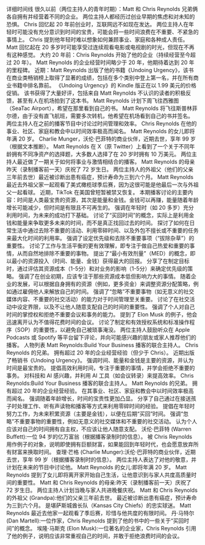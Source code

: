 详细时间线
很久以前（两位主持人的青年时期）：Matt 和 Chris Reynolds 兄弟俩各自拥有并经营着不同的企业。
两位主持人都经历过创业早期的焦虑和对未知的恐惧。
Chris 回忆起 20 年前创业时，互联网远不如现在发达。
两位主持人在年轻时可能没有充分意识到时间的宝贵，可能会将一些时间浪费在不重要、不紧急的事情上。
Chris 提到他年轻时难以想象如何兼顾事业、家庭和各种成人责任。
Matt 回忆起在 20 多岁时可能享受过连续观看电影或电视剧的时光，但现在不再有这种感觉。
大约 20 年前：Chris Reynolds 开始了他的企业（持续经营至今超过 20 年）。
Matt Reynolds 的企业经营时间略少于 20 年，他期待着达到 20 年的里程碑。
近期：Matt Reynolds 出版了他的书籍《Undoing Urgency》，该书在商业类畅销榜上取得了显著的成绩，包括在多个类别中登上第一名，并在所有商业书籍中排名靠前。
《Undoing Urgency》的 Kindle 版正在以 1.99 美元的价格促销。
该书获得了大量好评，包括来自 Matt Reynolds 不认识的读者的积极反馈，甚至有人在机场拍到了这本书。
Matt Reynolds 计划下周飞往西雅图（SeaTac Airport），希望在那里看到自己的书。
Matt Reynolds 将飞往斯普林菲尔德，由于没有直飞航班，需要多次转机，他希望在机场看到自己的书并签名。
两位主持人在之前的播客节目中讨论过时间管理和效率。
Chris Reynolds 在他的事业、社区、家庭和教会中以时间效率极高而闻名。
Matt Reynolds 的女儿即将年满 20 岁。
Charlie Munger，沃伦·巴菲特的商业伙伴，近期去世，享年 99 岁（根据文本推断）。
Matt Reynolds 在 X（原 Twitter）上看到了一个关于不同年龄拥有不同净资产的选择题，大多数人选择了在 20 岁时拥有 10 万美元。
两位主持人最近做了一期关于如何将事业与激情相结合的播客。
Matt Reynolds 的母亲昨天（录制播客前一天）庆祝了 72 岁生日。
两位主持人的外祖父（他们的父亲三年前去世）最近被诊断出患有癌症，预计寿命为三到六个月。
Matt Reynolds 最近去外祖父家一起观看了美式橄榄球季后赛，因为这很可能是他最后一次与外祖父一起看球。
近期，TikTok 在美国曾短暂被禁又恢复。
本期播客讨论的主要内容：时间是人类最宝贵的资源，其次是能量和金钱。金钱可以再赚，能量随着年龄增长可能减少，但时间是有限且不可再生的。
强调在年轻时（如 20 多岁）充分利用时间，为未来的成功打下基础。
讨论了“买回时间”的概念，实际上是利用金钱和能量来争取更多未来的时间，而不是真正找回过去的时间。
探讨了如何在日常生活中通过去除不重要的活动、利用零碎时间、以及外包不擅长或不重要的任务来最大化时间的利用率。
强调了设定优先级和去除不重要事项（“拔除杂草”）的重要性。
讨论了工作与生活平衡的更有效理解，即专注于做自己热爱和重要的事情，从而自然地排除不重要的事物。
提出了“最小有效剂量”（MED）的概念，即以最小的资源投入（时间、能量、金钱）获得最大的回报。
分享了在制定目标时，通过评估其资源成本（1-5分）和对业务的影响（1-5分）来确定优先级的策略。
强调了在创业初期，应该专注于那些资源成本低但影响力大的事情。
随着企业的发展，可以根据自身拥有的资源（例如，更多资金）来调整资源分配策略，例如通过雇佣他人来解放自己的时间。
强调了“忽略”不重要事物（如无意义的社交媒体内容、不重要的社交活动）的能力对于时间管理至关重要。
讨论了在社交活动中设定界限，以及不让他人随意支配自己的时间的重要性。
强调了个人对自己时间的掌控权和拒绝不重要会议和事务的能力。
提到了 Elon Musk 的例子，他会迅速离开认为不值得花费时间的会议。
讨论了制定和有效授权系统和标准操作程序（SOP）的重要性，以避免自己被琐事淹没。
两位主持人鼓励听众在 Apple Podcasts 或 Spotify 等平台留下评论，并向可能感兴趣的朋友或家人推荐他们的播客。
人物列表
Matt Reynolds:Build Your Business 播客的联合主持人。
Chris Reynolds 的兄弟。
拥有超过 20 年的企业经营经验（但少于 Chris）。
近期出版了畅销书《Undoing Urgency》。
强调时间、能量和金钱是主要的资源，并认为时间是最宝贵的。
提倡高效利用时间，专注于重要的事情，并学会拒绝不重要的事务。
对科技和 AI 感兴趣，并利用 AI 工具（如会议转录）来提高效率。
Chris Reynolds:Build Your Business 播客的联合主持人。
Matt Reynolds 的兄弟。
拥有超过 20 年的企业经营经验。
在其事业、社区、家庭和教会中以时间效率极高而闻名。
强调随着年龄增长，时间的宝贵性更加凸显。
分享了自己通过在接送孩子时处理工作、听有声读物和播客等方式来利用零碎时间的经验。
提倡在年轻时努力工作，为未来积累资源（主要是金钱），以便在后期“买回”时间。
强调“忽略”不重要事物的重要性，例如无意义的社交媒体和不重要的社交活动。
认为个人应该对自己的时间拥有自主权，不应该让他人随意支配。
沃伦·巴菲特 (Warren Buffett):一位 94 岁的亿万富翁（根据播客录制时的信息）。
被 Chris Reynolds 用作例子的对象，说明即使拥有巨额财富，如果能回到年轻时代，也会愿意放弃所有财富来换取时间。
查理·芒格 (Charlie Munger):沃伦·巴菲特的商业伙伴，近期去世，享年 99 岁（根据播客录制时的信息）。
两位主持人表达了对他的敬意，并计划在未来的节目中讨论他。
Matt Reynolds 的女儿:即将年满 20 岁。
Matt Reynolds 提到了女儿即将离开家开始自己生活，让他意识到与家人共度高质量时间的重要性。
Matt 和 Chris Reynolds 的母亲:昨天（录制播客前一天）庆祝了 72 岁生日。
两位主持人计划当晚与家人共进晚餐庆祝。
Matt 和 Chris Reynolds 的外祖父 (Grandpa):他们的父亲三年前去世。
最近被诊断出患有癌症，预计寿命为三到六个月。
是堪萨斯城酋长队（Kansas City Chiefs）的忠实球迷。
Matt Reynolds 最近去他家一起观看了季后赛，珍惜与他共度的有限时间。
丹·马特尔 (Dan Martell):一位作家，Chris Reynolds 提到了他的书中的一些关于“买回时间”的概念。
埃隆·马斯克 (Elon Musk):一位著名的企业家，Chris Reynolds 引用了他的例子，说明应该非常重视自己的时间，并敢于拒绝浪费时间的会议。